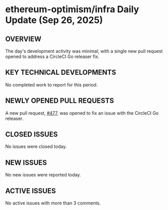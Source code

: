 # ethereum-optimism/infra Daily Update (Sep 26, 2025)
## OVERVIEW 
The day's development activity was minimal, with a single new pull request opened to address a CircleCI Go releaser fix.

## KEY TECHNICAL DEVELOPMENTS
No completed work to report for this period.

## NEWLY OPENED PULL REQUESTS
A new pull request, [#477](https://github.com/ethereum-optimism/infra/pull/477), was opened to fix an issue with the CircleCI Go releaser.

## CLOSED ISSUES
No issues were closed today.

## NEW ISSUES
No new issues were reported today.

## ACTIVE ISSUES
No active issues with more than 3 comments.